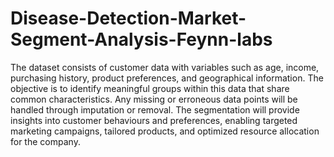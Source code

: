 # Disease-Detection-Market-Segment-Analysis-Feynn-labs
The dataset consists of customer data with variables such as age, income, purchasing history, product preferences, and geographical information. The objective is to identify meaningful groups within this data that share common characteristics. Any missing or erroneous data points will be handled through imputation or removal. The segmentation will provide insights into customer behaviours and preferences, enabling targeted marketing campaigns, tailored products, and optimized resource allocation for the company.
